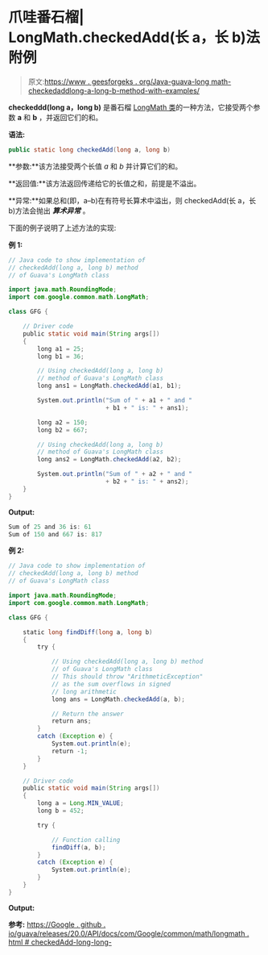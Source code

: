 # 爪哇番石榴| LongMath.checkedAdd(长 a，长 b)法附例

> 原文:[https://www . geesforgeks . org/Java-guava-long math-checkedaddlong-a-long-b-method-with-examples/](https://www.geeksforgeeks.org/java-guava-longmath-checkedaddlong-a-long-b-method-with-examples/)

**checkeddd(long a，long b)** 是番石榴 [LongMath 类](https://www.geeksforgeeks.org/intmath-class-guava-java/)的一种方法，它接受两个参数 **a** 和 **b** ，并返回它们的和。

**语法:**

```java
public static long checkedAdd(long a, long b)

```

**参数:**该方法接受两个长值 *a* 和 *b* 并计算它们的和。

**返回值:**该方法返回传递给它的长值之和，前提是不溢出。

**异常:**如果总和(即，a–b)在有符号长算术中溢出，则 checkedAdd(长 a，长 b)方法会抛出 ***算术异常*** 。

下面的例子说明了上述方法的实现:

**例 1:**

```java
// Java code to show implementation of
// checkedAdd(long a, long b) method
// of Guava's LongMath class

import java.math.RoundingMode;
import com.google.common.math.LongMath;

class GFG {

    // Driver code
    public static void main(String args[])
    {
        long a1 = 25;
        long b1 = 36;

        // Using checkedAdd(long a, long b)
        // method of Guava's LongMath class
        long ans1 = LongMath.checkedAdd(a1, b1);

        System.out.println("Sum of " + a1 + " and "
                           + b1 + " is: " + ans1);

        long a2 = 150;
        long b2 = 667;

        // Using checkedAdd(long a, long b)
        // method of Guava's LongMath class
        long ans2 = LongMath.checkedAdd(a2, b2);

        System.out.println("Sum of " + a2 + " and "
                           + b2 + " is: " + ans2);
    }
}
```

**Output:**

```java
Sum of 25 and 36 is: 61
Sum of 150 and 667 is: 817

```

**例 2:**

```java
// Java code to show implementation of
// checkedAdd(long a, long b) method
// of Guava's LongMath class

import java.math.RoundingMode;
import com.google.common.math.LongMath;

class GFG {

    static long findDiff(long a, long b)
    {
        try {

            // Using checkedAdd(long a, long b) method
            // of Guava's LongMath class
            // This should throw "ArithmeticException"
            // as the sum overflows in signed
            // long arithmetic
            long ans = LongMath.checkedAdd(a, b);

            // Return the answer
            return ans;
        }
        catch (Exception e) {
            System.out.println(e);
            return -1;
        }
    }

    // Driver code
    public static void main(String args[])
    {
        long a = Long.MIN_VALUE;
        long b = 452;

        try {

            // Function calling
            findDiff(a, b);
        }
        catch (Exception e) {
            System.out.println(e);
        }
    }
}
```

**Output:**

**参考:**
[https://Google . github . io/guava/releases/20.0/API/docs/com/Google/common/math/longmath . html # checkedAdd-long-long-](https://google.github.io/guava/releases/20.0/api/docs/com/google/common/math/LongMath.html#checkedAdd-long-long-)